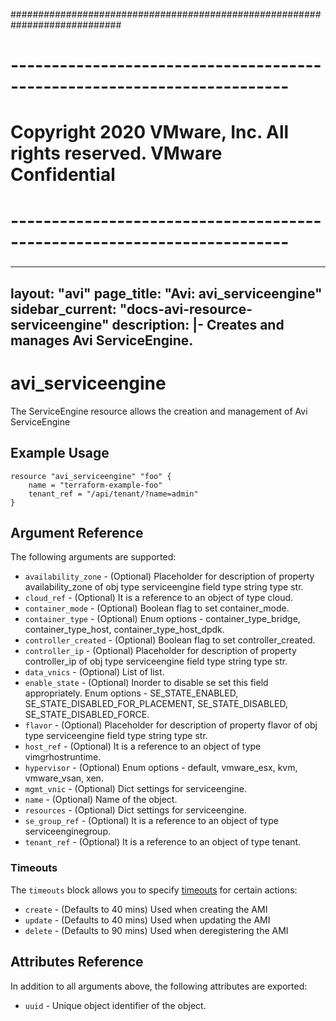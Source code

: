 ############################################################################
# ------------------------------------------------------------------------
# Copyright 2020 VMware, Inc.  All rights reserved. VMware Confidential
# ------------------------------------------------------------------------
###

---
layout: "avi"
page_title: "Avi: avi_serviceengine"
sidebar_current: "docs-avi-resource-serviceengine"
description: |-
  Creates and manages Avi ServiceEngine.
---

# avi_serviceengine

The ServiceEngine resource allows the creation and management of Avi ServiceEngine

## Example Usage

```hcl
resource "avi_serviceengine" "foo" {
    name = "terraform-example-foo"
    tenant_ref = "/api/tenant/?name=admin"
}
```

## Argument Reference

The following arguments are supported:

* `availability_zone` - (Optional) Placeholder for description of property availability_zone of obj type serviceengine field type string  type str.
* `cloud_ref` - (Optional) It is a reference to an object of type cloud.
* `container_mode` - (Optional) Boolean flag to set container_mode.
* `container_type` - (Optional) Enum options - container_type_bridge, container_type_host, container_type_host_dpdk.
* `controller_created` - (Optional) Boolean flag to set controller_created.
* `controller_ip` - (Optional) Placeholder for description of property controller_ip of obj type serviceengine field type string  type str.
* `data_vnics` - (Optional) List of list.
* `enable_state` - (Optional) Inorder to disable se set this field appropriately. Enum options - SE_STATE_ENABLED, SE_STATE_DISABLED_FOR_PLACEMENT, SE_STATE_DISABLED, SE_STATE_DISABLED_FORCE.
* `flavor` - (Optional) Placeholder for description of property flavor of obj type serviceengine field type string  type str.
* `host_ref` - (Optional) It is a reference to an object of type vimgrhostruntime.
* `hypervisor` - (Optional) Enum options - default, vmware_esx, kvm, vmware_vsan, xen.
* `mgmt_vnic` - (Optional) Dict settings for serviceengine.
* `name` - (Optional) Name of the object.
* `resources` - (Optional) Dict settings for serviceengine.
* `se_group_ref` - (Optional) It is a reference to an object of type serviceenginegroup.
* `tenant_ref` - (Optional) It is a reference to an object of type tenant.


### Timeouts

The `timeouts` block allows you to specify [timeouts](https://www.terraform.io/docs/configuration/resources.html#timeouts) for certain actions:

* `create` - (Defaults to 40 mins) Used when creating the AMI
* `update` - (Defaults to 40 mins) Used when updating the AMI
* `delete` - (Defaults to 90 mins) Used when deregistering the AMI

## Attributes Reference

In addition to all arguments above, the following attributes are exported:

* `uuid` -  Unique object identifier of the object.

